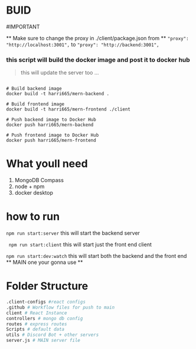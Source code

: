 # BUID 
#IMPORTANT 

** Make sure to change the proxy in ./client/package.json from **
``
"proxy": "http://localhost:3001",
``
to 
``
"proxy": "http://backend:3001",
``

### this script will build the docker image and post it to docker hub
> this will update the server too ... 
```

# Build backend image
docker build -t harri665/mern-backend .

# Build frontend image
docker build -t harri665/mern-frontend ./client

# Push backend image to Docker Hub
docker push harri665/mern-backend

# Push frontend image to Docker Hub
docker push harri665/mern-frontend
```


# What youll need 
1. MongoDB Compass 
2. node + npm 
3. docker desktop 

# how to run 
``` npm run start:server ``` this will start the backend server

``` npm run start:client``` this will start just the front end client 

``` npm run start:dev:watch ``` this will start both the backend and the front end ** MAIN one your gonna use ** 

# Folder Structure 
``` bash
.client-configs #react configs 
.github # Workflow files for push to main 
client # React Instance 
controllers # mongo db config 
routes # express routes 
Scripts # default data 
utils # Discord Bot + other servers 
server.js # MAIN server file 

``` 
